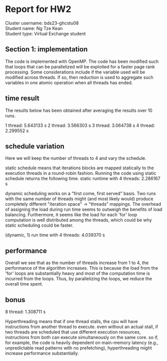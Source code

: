 # Report for HW2

Cluster username: bds23-ghcstu08  
Student name: Ng Tze Kean  
Student type: Virtual Exchange student  

## Section 1: implementation

The code is implemented with OpenMP. The code has been modified such that loops that can be parallelized will be exploited for a faster page rank processing. Some considerations include if the variable used will be modified across threads. If so, then reduction is used to aggregate such variables in one atomic operation when all threads has ended.

## time result

The results below has been obtained after averaging the results over 10 runs.

1 thread: 5.643133 s
2 thread: 3.566303 s
3 thread: 3.064738 s
4 thread: 2.299552 s

## schedule variation

Here we will keep the number of threads to 4 and vary the schedule.

static schedule means that iterations blocks are mapped statically to the execution threads in a round-robin fashion. Running the code using static schedule returns the following time.
static runtime with 4 threads: 2.286167 s

dynamic scheduling works on a "first come, first served" basis. Two runs with the same number of threads might (and most likely would) produce completely different "iteration space" -> "threads" mappings. The overhead of assigning the load during run time seems to outweigh the benefits of load balancing. Furthermore, it seems like the load for each 'for' loop computation is well distributed among the threads, which could be why static scheduling could be faster.

(dynamic, 1) run time with 4 threads: 4.039370 s

## performance

Overall we see that as the number of threads increase from 1 to 4, the performance of the algorithm increases. This is because the load from the 'for' loops are substantially heavy and most of the computation time is incurred from the loops. Thus, by parallelizing the loops, we reduce the overall time spent.

## bonus

8 thread: 1.308711 s

Hyperthreading means that if one thread stalls, the cpu will have instructions from another thread to execute. even without an actual stall, if two threads are scheduled that use different execution resources, instructions from both can execute simultaneously on the same core. so if, for example, the code is heavily dependent on main-memory latency (e.g., unpredictable read patterns with no prefetching), hyperthreading might increase performance substantially.
